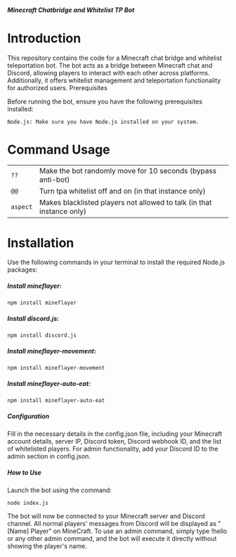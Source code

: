 ##### Minecraft Chatbridge and Whitelist TP Bot

# Introduction

This repository contains the code for a Minecraft chat bridge and whitelist teleportation bot. The bot acts as a bridge between Minecraft chat and Discord, allowing players to interact with each other across platforms. Additionally, it offers whitelist management and teleportation functionality for authorized users.
Prerequisites

Before running the bot, ensure you have the following prerequisites installed:

`Node.js: Make sure you have Node.js installed on your system.`

# Command Usage

|||
| ------------- | --------------- |
| `??` | Make the bot randomly move for 10 seconds (bypass anti-bot)    |
| `@@`   | Turn tpa whitelist off and on (in that instance only) |
| `aspect`     | Makes blacklisted players not allowed to talk (in that instance only)    |

# Installation

Use the following commands in your terminal to install the required Node.js packages:

##### Install mineflayer:
    
```npm install mineflayer```

##### Install discord.js:
 
```npm install discord.js```

##### Install mineflayer-movement:

``` npm install mineflayer-movement ```

##### Install mineflayer-auto-eat:

``` npm install mineflayer-auto-eat ```

##### Configuration

Fill in the necessary details in the config.json file, including your Minecraft account details, server IP, Discord token, Discord webhook ID, and the list of whitelisted players.
For admin functionality, add your Discord ID to the admin section in config.json.

##### How to Use

Launch the bot using the command:

```
node index.js
```
 
The bot will now be connected to your Minecraft server and Discord channel.
All normal players' messages from Discord will be displayed as "[Name] Player" on MineCraft.
To use an admin command, simply type !hello or any other admin command, and the bot will execute it directly without showing the player's name.
